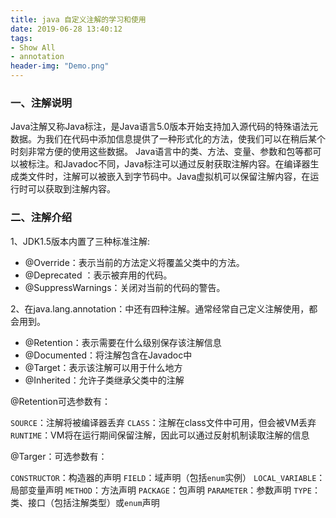 ```yaml
---
title: java 自定义注解的学习和使用
date: 2019-06-28 13:40:12
tags:
- Show All
- annotation
header-img: "Demo.png"
---
```


### 一、注解说明

Java注解又称Java标注，是Java语言5.0版本开始支持加入源代码的特殊语法元数据。为我们在代码中添加信息提供了一种形式化的方法，使我们可以在稍后某个时刻非常方便的使用这些数据。
Java语言中的类、方法、变量、参数和包等都可以被标注。和Javadoc不同，Java标注可以通过反射获取注解内容。在编译器生成类文件时，注解可以被嵌入到字节码中。Java虚拟机可以保留注解内容，在运行时可以获取到注解内容。

### 二、注解介绍

1、JDK1.5版本内置了三种标准注解:

- @Override：表示当前的方法定义将覆盖父类中的方法。
- @Deprecated ：表示被弃用的代码。
- @SuppressWarnings：关闭对当前的代码的警告。

2、在java.lang.annotation：中还有四种注解。通常经常自己定义注解使用，都会用到。

- @Retention：表示需要在什么级别保存该注解信息
- @Documented：将注解包含在Javadoc中
- @Target：表示该注解可以用于什么地方
- @Inherited：允许子类继承父类中的注解

@Retention可选参数有：

`SOURCE`：注解将被编译器丢弃
`CLASS`：注解在class文件中可用，但会被VM丢弃
`RUNTIME`：VM将在运行期间保留注解，因此可以通过反射机制读取注解的信息

@Targer：可选参数有：

`CONSTRUCTOR`：构造器的声明
`FIELD`：域声明（包括`enum`实例）
`LOCAL_VARIABLE`：局部变量声明
`METHOD`：方法声明
`PACKAGE`：包声明
`PARAMETER`：参数声明
`TYPE`：类、接口（包括注解类型）或`enum`声明
